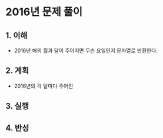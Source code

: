 # 2016년 문제 풀이

## 1. 이해
* 2016년 해의 월과 달이 주어지면 무슨 요일인지 문자열로 반환한다.
## 2. 계획
* 2016년의 각 달마다 주어진 
## 3. 실행
## 4. 반성